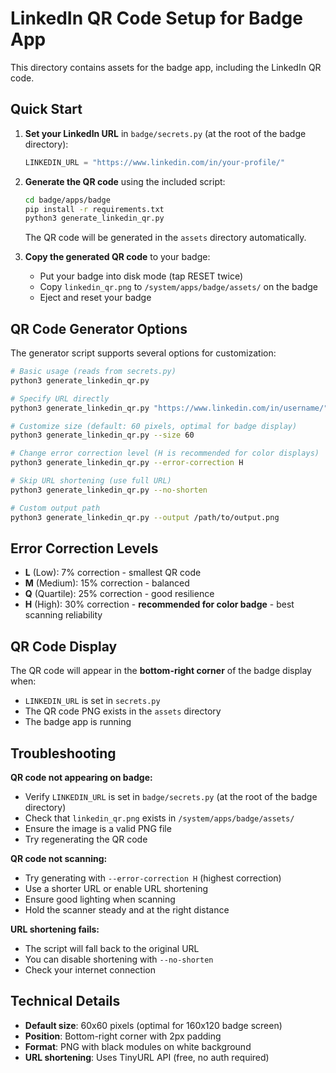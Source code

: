 # LinkedIn QR Code Setup for Badge App

This directory contains assets for the badge app, including the LinkedIn QR code.

## Quick Start

1. **Set your LinkedIn URL** in `badge/secrets.py` (at the root of the badge directory):
   ```python
   LINKEDIN_URL = "https://www.linkedin.com/in/your-profile/"
   ```

2. **Generate the QR code** using the included script:
   ```bash
   cd badge/apps/badge
   pip install -r requirements.txt
   python3 generate_linkedin_qr.py
   ```
   
   The QR code will be generated in the `assets` directory automatically.

3. **Copy the generated QR code** to your badge:
   - Put your badge into disk mode (tap RESET twice)
   - Copy `linkedin_qr.png` to `/system/apps/badge/assets/` on the badge
   - Eject and reset your badge

## QR Code Generator Options

The generator script supports several options for customization:

```bash
# Basic usage (reads from secrets.py)
python3 generate_linkedin_qr.py

# Specify URL directly
python3 generate_linkedin_qr.py "https://www.linkedin.com/in/username/"

# Customize size (default: 60 pixels, optimal for badge display)
python3 generate_linkedin_qr.py --size 60

# Change error correction level (H is recommended for color displays)
python3 generate_linkedin_qr.py --error-correction H

# Skip URL shortening (use full URL)
python3 generate_linkedin_qr.py --no-shorten

# Custom output path
python3 generate_linkedin_qr.py --output /path/to/output.png
```

## Error Correction Levels

- **L** (Low): 7% correction - smallest QR code
- **M** (Medium): 15% correction - balanced
- **Q** (Quartile): 25% correction - good resilience
- **H** (High): 30% correction - **recommended for color badge** - best scanning reliability

## QR Code Display

The QR code will appear in the **bottom-right corner** of the badge display when:
- `LINKEDIN_URL` is set in `secrets.py`
- The QR code PNG exists in the `assets` directory
- The badge app is running

## Troubleshooting

**QR code not appearing on badge:**
- Verify `LINKEDIN_URL` is set in `badge/secrets.py` (at the root of the badge directory)
- Check that `linkedin_qr.png` exists in `/system/apps/badge/assets/`
- Ensure the image is a valid PNG file
- Try regenerating the QR code

**QR code not scanning:**
- Try generating with `--error-correction H` (highest correction)
- Use a shorter URL or enable URL shortening
- Ensure good lighting when scanning
- Hold the scanner steady and at the right distance

**URL shortening fails:**
- The script will fall back to the original URL
- You can disable shortening with `--no-shorten`
- Check your internet connection

## Technical Details

- **Default size**: 60x60 pixels (optimal for 160x120 badge screen)
- **Position**: Bottom-right corner with 2px padding
- **Format**: PNG with black modules on white background
- **URL shortening**: Uses TinyURL API (free, no auth required)
